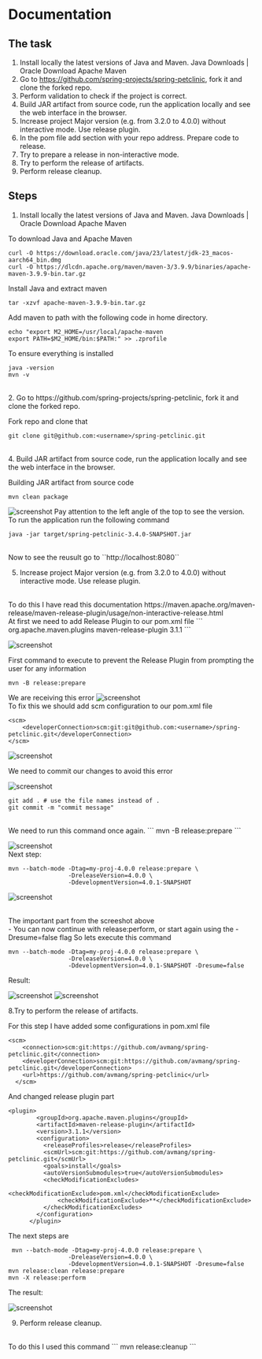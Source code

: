 # Documentation

## The task

1. Install locally the latest versions of Java and Maven. 
Java Downloads | Oracle
Download Apache Maven 
2. ​Go to https://github.com/spring-projects/spring-petclinic, fork it and clone the forked repo.
3. Perform validation to check if the project is correct.
4. Build JAR artifact from source code, run the application locally and see the web interface in the browser.
5. Increase project Major version (e.g. from 3.2.0 to 4.0.0) without interactive mode. Use release plugin.
6. In the pom file add <scm> section with your repo address. Prepare code to release.
7. Try to prepare a release in non-interactive mode.
8. Try to perform the release of artifacts.
9. Perform release cleanup.

## Steps

1. Install locally the latest versions of Java and Maven.
Java Downloads | Oracle
Download Apache Maven <br/>

To download Java and Apache Maven
```
curl -O https://download.oracle.com/java/23/latest/jdk-23_macos-aarch64_bin.dmg
curl -O https://dlcdn.apache.org/maven/maven-3/3.9.9/binaries/apache-maven-3.9.9-bin.tar.gz
```
Install Java and extract maven
```
tar -xzvf apache-maven-3.9.9-bin.tar.gz
```
Add maven to path with the following code in home directory.
```
echo "export M2_HOME=/usr/local/apache-maven
export PATH=$M2_HOME/bin:$PATH:" >> .zprofile
```
To ensure everything is installed
```
java -version
mvn -v
```
<br/>
​2. ​Go to https://github.com/spring-projects/spring-petclinic, fork it and clone the forked repo. <br/>

Fork repo and clone that
```
git clone git@github.com:<username>/spring-petclinic.git
```
<br/>
4. Build JAR artifact from source code, run the application locally and see the web interface in the browser. <br/>

Building JAR artifact from source code
```
mvn clean package
```

![screenshot](../screenshots/maven_task/1.png)
Pay attention to the left angle of the top to see the version.
<br/>
To run the application run the following command
```
java -jar target/spring-petclinic-3.4.0-SNAPSHOT.jar
```
<br/>
Now to see the reusult go to ``http://localhost:8080``
<br/>

5. Increase project Major version (e.g. from 3.2.0 to 4.0.0) without interactive mode. Use release plugin.
<br/>
To do this I have read this documentation https://maven.apache.org/maven-release/maven-release-plugin/usage/non-interactive-release.html

<br/>
At first we need to add Release Plugin to our pom.xml file
```
<plugin>
        <groupId>org.apache.maven.plugins</groupId>
        <artifactId>maven-release-plugin</artifactId>
        <version>3.1.1</version>
</plugin>
```

![screenshot](../screenshots/maven_task/4.png)

First command to execute to prevent the Release Plugin from prompting the user for any information
```
mvn -B release:prepare
```
We are receiving this error
![screenshot](../screenshots/maven_task/2.png)
<br/>
To fix this we should add scm configuration to our pom.xml file
```
<scm>
    <developerConnection>scm:git:git@github.com:<username>/spring-petclinic.git</developerConnection>
</scm>
```

![screenshot](../screenshots/maven_task/3.png)

We need to commit our changes to avoid this error

![screenshot](../screenshots/maven_task/5.png)

```
git add . # use the file names instead of .
git commit -m "commit message"
```
<br/>
We need to run this command once again.
```
mvn -B release:prepare
```

![screenshot](../screenshots/maven_task/6.png)
<br/>
Next step:

```
mvn --batch-mode -Dtag=my-proj-4.0.0 release:prepare \
                 -DreleaseVersion=4.0.0 \
                 -DdevelopmentVersion=4.0.1-SNAPSHOT
```

![screenshot](../screenshots/maven_task/7.png)

<br/>
The important part from the screeshot above
<br/>
- You can now continue with release:perform, or start again using the -Dresume=false flag
So lets execute this command

```
mvn --batch-mode -Dtag=my-proj-4.0.0 release:prepare \
                 -DreleaseVersion=4.0.0 \
                 -DdevelopmentVersion=4.0.1-SNAPSHOT -Dresume=false
```
Result:

![screenshot](../screenshots/maven_task/8.png)
![screenshot](../screenshots/maven_task/9.png)

8.Try to perform the release of artifacts.

For this step I have added some configurations in pom.xml file

```
<scm>
    <connection>scm:git:https://github.com/avmang/spring-petclinic.git</connection>
    <developerConnection>scm:git:https://github.com/avmang/spring-petclinic.git</developerConnection>
    <url>https://github.com/avmang/spring-petclinic</url>
  </scm>
```
And changed release plugin part
```
<plugin>
        <groupId>org.apache.maven.plugins</groupId>
        <artifactId>maven-release-plugin</artifactId>
        <version>3.1.1</version>
        <configuration>
          <releaseProfiles>release</releaseProfiles>
          <scmUrl>scm:git:https://github.com/avmang/spring-petclinic.git</scmUrl>
          <goals>install</goals>
          <autoVersionSubmodules>true</autoVersionSubmodules>
          <checkModificationExcludes>
              <checkModificationExclude>pom.xml</checkModificationExclude>
              <checkModificationExclude>**</checkModificationExclude>
          </checkModificationExcludes>
        </configuration>
      </plugin>
```

The next steps are

```
 mvn --batch-mode -Dtag=my-proj-4.0.0 release:prepare \
                 -DreleaseVersion=4.0.0 \
                 -DdevelopmentVersion=4.0.1-SNAPSHOT -Dresume=false
mvn release:clean release:prepare
mvn -X release:perform
```
The result:

![screenshot](../screenshots/maven_task/10.png)

9. Perform release cleanup.
<br/>
To do this I used this command
```
mvn release:cleanup
```







